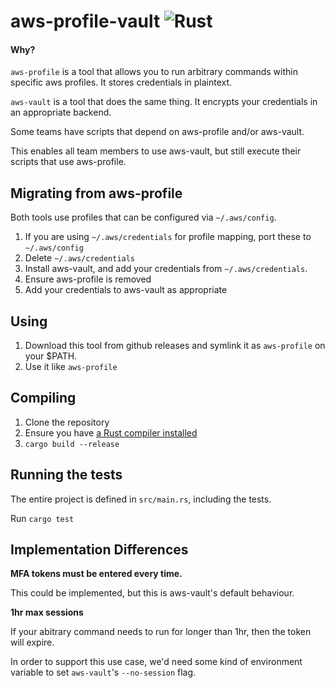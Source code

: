 # aws-profile-vault ![Rust](https://github.com/craigjbass/aws-profile-vault/workflows/Rust/badge.svg?branch=master)

#### Why?

`aws-profile` is a tool that allows you to run arbitrary commands within specific aws profiles. It stores credentials in plaintext.

`aws-vault` is a tool that does the same thing. It encrypts your credentials in an appropriate backend.

Some teams have scripts that depend on aws-profile and/or aws-vault. 

This enables all team members to use aws-vault, but still execute their scripts that use aws-profile.

## Migrating from aws-profile

Both tools use profiles that can be configured via `~/.aws/config`.

1. If you are using `~/.aws/credentials` for profile mapping, port these to `~/.aws/config`
2. Delete `~/.aws/credentials`
3. Install aws-vault, and add your credentials from `~/.aws/credentials`.
4. Ensure aws-profile is removed
5. Add your credentials to aws-vault as appropriate

## Using

1. Download this tool from github releases and symlink it as `aws-profile` on your $PATH.
2. Use it like `aws-profile`

## Compiling

1. Clone the repository
2. Ensure you have [a Rust compiler installed](https://www.rust-lang.org/tools/install)
3. `cargo build --release`

## Running the tests

The entire project is defined in `src/main.rs`, including the tests.

Run `cargo test`

## Implementation Differences

**MFA tokens must be entered every time.**

This could be implemented, but this is aws-vault's default behaviour.

**1hr max sessions**

If your abitrary command needs to run for longer than 1hr, then the token will expire.

In order to support this use case, we'd need some kind of environment variable to set `aws-vault`'s `--no-session` flag.
